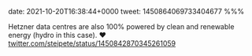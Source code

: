 date: 2021-10-20T16:38:44+0000
tweet: 1450864069733404677
%%%

Hetzner data centres are also 100% powered by clean and renewable energy (hydro in this case). ❤️ [twitter.com/steipete/status/1450842870345261059](https://twitter.com/steipete/status/1450842870345261059)
